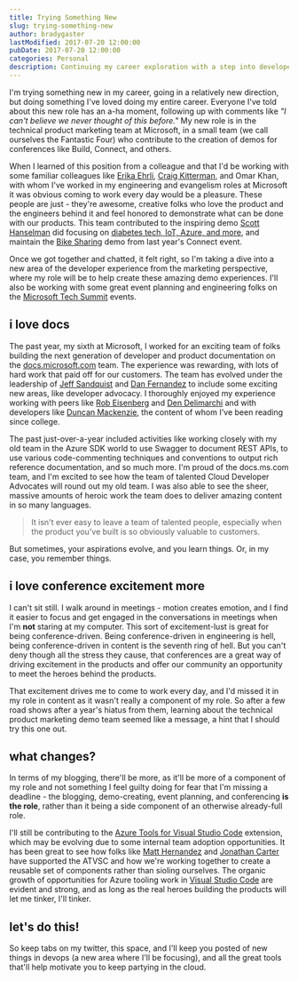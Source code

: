 ```yaml
---
title: Trying Something New
slug: trying-something-new
author: bradygaster
lastModified: 2017-07-20 12:00:00
pubDate: 2017-07-20 12:00:00
categories: Personal
description: Continuing my career exploration with a step into developer marketing
---
```


I'm trying something new in my career, going in a relatively new direction, but doing something I've loved doing my entire career. Everyone I've told about this new role has an a-ha moment, following up with comments like *"I can't believe we never thought of this before."* My new role is in the technical product marketing team at Microsoft, in a small team (we call ourselves the Fantastic Four) who contribute to the creation of demos for conferences like Build, Connect, and others. 

When I learned of this position from a colleague and that I'd be working with some familiar colleagues like [Erika Ehrli](https://twitter.com/erikaehrli1), [Craig Kitterman](https://twitter.com/craigkitterman), and Omar Khan, with whom I've worked in my engineering and evangelism roles at Microsoft it was obvious coming to work every day would be a pleasure. These people are just - they're awesome, creative folks who love the product and the engineers behind it and feel honored to demonstrate what can be done with our products. This team contributed to the inspiring demo [Scott Hanselman](http://www.hanselman.com/) did focusing on [diabetes tech, IoT, Azure, and more](https://channel9.msdn.com/Events/Visual-Studio/Connect-event-2015/061), and maintain the [Bike Sharing](https://blogs.msdn.microsoft.com/visualstudio/2016/12/14/connectdemos-2016-bikesharing360-on-github/) demo from last year's Connect event. 

Once we got together and chatted, it felt right, so I'm taking a dive into a new area of the developer experience from the marketing perspective, where my role will be to help create these amazing demo experiences. I'll also be working with some great event planning and engineering folks on the [Microsoft Tech Summit](https://www.microsoft.com/en-us/techsummit) events. 

## i love docs

The past year, my sixth at Microsoft, I worked for an exciting team of folks building the next generation of developer and product documentation on the [docs.microsoft.com](http://docs.microsoft.com) team. The experience was rewarding, with lots of hard work that paid off for our customers. The team has evolved under the leadership of [Jeff Sandquist](https://twitter.com/jeffsand) and [Dan Fernandez](https://twitter.com/danielfe) to include some exciting new areas, like developer advocacy. I thoroughly enjoyed my experience working with peers like [Rob Eisenberg](https://twitter.com/eisenbergeffect) and [Den Delimarchi](https://twitter.com/denniscode) and with developers like [Duncan Mackenzie](https://twitter.com/duncanma), the content of whom I've been reading since college.

The past just-over-a-year included activities like working closely with my old team in the Azure SDK world to use Swagger to document REST APIs, to use various code-commenting techniques and conventions to output rich reference documentation, and so much more. I'm proud of the docs.ms.com team, and I'm excited to see how the team of talented Cloud Developer Advocates will round out my old team. I was also able to see the sheer, massive amounts of heroic work the team does to deliver amazing content in so many languages. 

> It isn't ever easy to leave a team of talented people, especially when the product you've built is so obviously valuable to customers. 

But sometimes, your aspirations evolve, and you learn things. Or, in my case, you remember things. 

## i love conference excitement more

I can't sit still. I walk around in meetings - motion creates emotion, and I find it easier to focus and get engaged in the conversations in meetings when I'm **not** staring at my computer. This sort of excitement-lust is great for being conference-driven. Being conference-driven in engineering is hell, being conference-driven in content is the seventh ring of hell. But you can't deny though all the stress they cause, that conferences are a great way of driving excitement in the products and offer our community an opportunity to meet the heroes behind the products. 

That excitement drives me to come to work every day, and I'd missed it in my role in content as it wasn't really a component of my role. So after a few road shows after a year's hiatus from them, learning about the technical product marketing demo team seemed like a message, a hint that I should try this one out. 

## what changes? 

In terms of my blogging, there'll be more, as it'll be more of a component of my role and not something I feel guilty doing for fear that I'm missing a deadline - the blogging, demo-creating, event planning, and conferencing **is the role**, rather than it being a side component of an otherwise already-full role. 

I'll still be contributing to the [Azure Tools for Visual Studio Code](http://aka.ms/vscodeazuretools) extension, which may be evolving due to some internal team adoption opportunities. It has been great to see how folks like [Matt Hernandez](https://twitter.com/fiveisprime) and [Jonathan Carter](https://twitter.com/lostintangent) have supported the ATVSC and how we're working together to create a reusable set of components rather than sioling ourselves. The organic growth of opportunities for Azure tooling work in [Visual Studio Code](http://twitter.com/code) are evident and strong, and as long as the real heroes building the products will let me tinker, I'll tinker. 

## let's do this!

So keep tabs on my twitter, this space, and I'll keep you posted of new things in devops (a new area where I'll be focusing), and all the great tools that'll help motivate you to keep partying in the cloud. 
